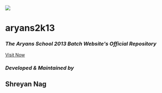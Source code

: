# ![](https://res.cloudinary.com/dxwpbmamh/image/upload/v1465929500/school2013/img20.jpg)
# aryans2k13
### **_The Aryans School 2013 Batch Website's Official Repository_**
[Visit Now](http://www.tas2013batch.esy.es)
### _Developed & Maintained by_
## **Shreyan Nag**
